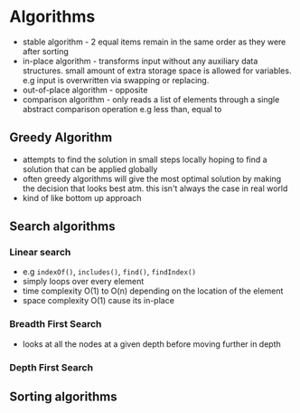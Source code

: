 # Algorithms

* stable algorithm - 2 equal items remain in the same order as they were after sorting
* in-place algorithm - transforms input without any auxiliary data structures. small amount of extra storage space is allowed for variables. e.g input is overwritten via swapping or replacing.
* out-of-place algorithm - opposite
* comparison algorithm - only reads a list of elements through a single abstract comparison operation e.g less than, equal to


## Greedy Algorithm

*  attempts to find the solution in small steps locally hoping to find a solution that can be applied globally
*  often greedy algorithms will give the most optimal solution by making the decision that looks best atm. this isn't always the case in real world
*  kind of like bottom up approach

## Search algorithms

### Linear search

* e.g `indexOf()`, `includes()`, `find()`, `findIndex()`
* simply loops over every element
* time complexity O(1) to O(n) depending on the location of the element
* space complexity O(1) cause its in-place

### Breadth First Search

* looks at all the nodes at a given depth before moving further in depth


### Depth First Search


## Sorting algorithms


